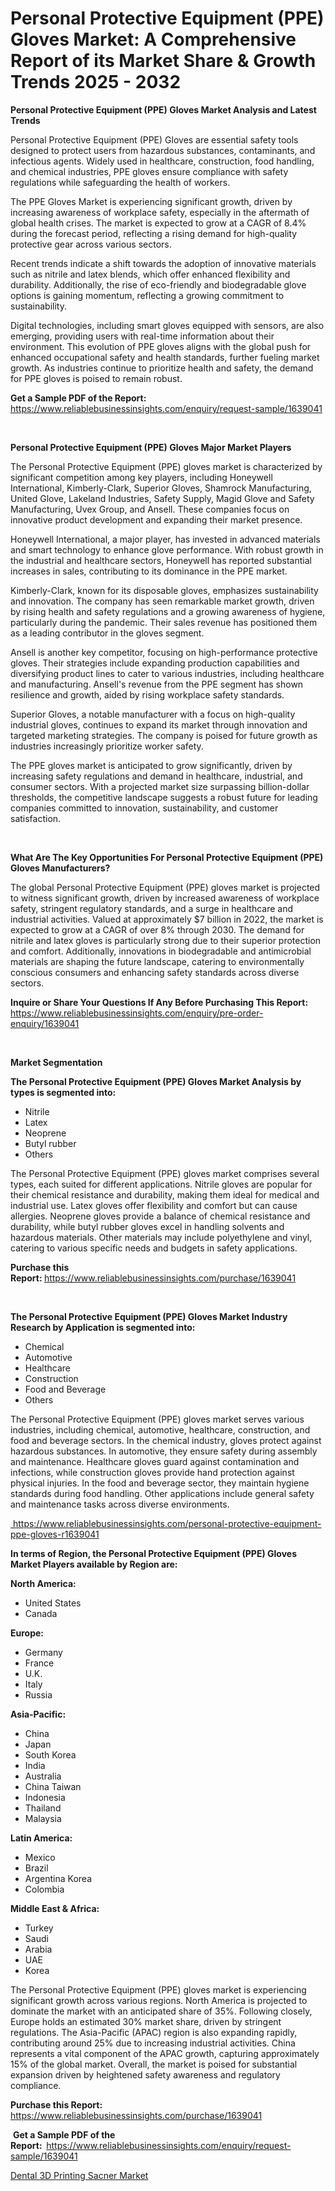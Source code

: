 <p><h1>Personal Protective Equipment (PPE) Gloves Market: A Comprehensive Report of its Market Share & Growth Trends 2025 - 2032</h1></p><p><strong>Personal Protective Equipment (PPE) Gloves Market Analysis and Latest Trends</strong></p>
<p><p>Personal Protective Equipment (PPE) Gloves are essential safety tools designed to protect users from hazardous substances, contaminants, and infectious agents. Widely used in healthcare, construction, food handling, and chemical industries, PPE gloves ensure compliance with safety regulations while safeguarding the health of workers. </p><p>The PPE Gloves Market is experiencing significant growth, driven by increasing awareness of workplace safety, especially in the aftermath of global health crises. The market is expected to grow at a CAGR of 8.4% during the forecast period, reflecting a rising demand for high-quality protective gear across various sectors. </p><p>Recent trends indicate a shift towards the adoption of innovative materials such as nitrile and latex blends, which offer enhanced flexibility and durability. Additionally, the rise of eco-friendly and biodegradable glove options is gaining momentum, reflecting a growing commitment to sustainability. </p><p>Digital technologies, including smart gloves equipped with sensors, are also emerging, providing users with real-time information about their environment. This evolution of PPE gloves aligns with the global push for enhanced occupational safety and health standards, further fueling market growth. As industries continue to prioritize health and safety, the demand for PPE gloves is poised to remain robust.</p></p>
<p><strong>Get a Sample PDF of the Report:&nbsp;</strong> <a href="https://www.reliablebusinessinsights.com/enquiry/request-sample/1639041?utm_campaign=3043&utm_medium=2&utm_source=Github&utm_content=ia&utm_term=23032025&utm_id=personal-protective-equipment-ppe-gloves">https://www.reliablebusinessinsights.com/enquiry/request-sample/1639041</a></p>
<p>&nbsp;</p>
<p><strong>Personal Protective Equipment (PPE) Gloves Major Market Players</strong></p>
<p><p>The Personal Protective Equipment (PPE) gloves market is characterized by significant competition among key players, including Honeywell International, Kimberly-Clark, Superior Gloves, Shamrock Manufacturing, United Glove, Lakeland Industries, Safety Supply, Magid Glove and Safety Manufacturing, Uvex Group, and Ansell. These companies focus on innovative product development and expanding their market presence.</p><p>Honeywell International, a major player, has invested in advanced materials and smart technology to enhance glove performance. With robust growth in the industrial and healthcare sectors, Honeywell has reported substantial increases in sales, contributing to its dominance in the PPE market.</p><p>Kimberly-Clark, known for its disposable gloves, emphasizes sustainability and innovation. The company has seen remarkable market growth, driven by rising health and safety regulations and a growing awareness of hygiene, particularly during the pandemic. Their sales revenue has positioned them as a leading contributor in the gloves segment.</p><p>Ansell is another key competitor, focusing on high-performance protective gloves. Their strategies include expanding production capabilities and diversifying product lines to cater to various industries, including healthcare and manufacturing. Ansell's revenue from the PPE segment has shown resilience and growth, aided by rising workplace safety standards.</p><p>Superior Gloves, a notable manufacturer with a focus on high-quality industrial gloves, continues to expand its market through innovation and targeted marketing strategies. The company is poised for future growth as industries increasingly prioritize worker safety.</p><p>The PPE gloves market is anticipated to grow significantly, driven by increasing safety regulations and demand in healthcare, industrial, and consumer sectors. With a projected market size surpassing billion-dollar thresholds, the competitive landscape suggests a robust future for leading companies committed to innovation, sustainability, and customer satisfaction.</p></p>
<p>&nbsp;</p>
<p><strong>What Are The Key Opportunities For Personal Protective Equipment (PPE) Gloves Manufacturers?</strong></p>
<p><p>The global Personal Protective Equipment (PPE) gloves market is projected to witness significant growth, driven by increased awareness of workplace safety, stringent regulatory standards, and a surge in healthcare and industrial activities. Valued at approximately $7 billion in 2022, the market is expected to grow at a CAGR of over 8% through 2030. The demand for nitrile and latex gloves is particularly strong due to their superior protection and comfort. Additionally, innovations in biodegradable and antimicrobial materials are shaping the future landscape, catering to environmentally conscious consumers and enhancing safety standards across diverse sectors.</p></p>
<p><strong>Inquire or Share Your Questions If Any Before Purchasing This Report:</strong> <a href="https://www.reliablebusinessinsights.com/enquiry/pre-order-enquiry/1639041?utm_campaign=3043&utm_medium=2&utm_source=Github&utm_content=ia&utm_term=23032025&utm_id=personal-protective-equipment-ppe-gloves">https://www.reliablebusinessinsights.com/enquiry/pre-order-enquiry/1639041</a></p>
<p>&nbsp;</p>
<p><strong>Market Segmentation</strong></p>
<p><strong>The Personal Protective Equipment (PPE) Gloves Market Analysis by types is segmented into:</strong></p>
<p><ul><li>Nitrile</li><li>Latex</li><li>Neoprene</li><li>Butyl rubber</li><li>Others</li></ul></p>
<p><p>The Personal Protective Equipment (PPE) gloves market comprises several types, each suited for different applications. Nitrile gloves are popular for their chemical resistance and durability, making them ideal for medical and industrial use. Latex gloves offer flexibility and comfort but can cause allergies. Neoprene gloves provide a balance of chemical resistance and durability, while butyl rubber gloves excel in handling solvents and hazardous materials. Other materials may include polyethylene and vinyl, catering to various specific needs and budgets in safety applications.</p></p>
<p><strong>Purchase this Report:&nbsp;</strong><a href="https://www.reliablebusinessinsights.com/purchase/1639041?utm_campaign=3043&utm_medium=2&utm_source=Github&utm_content=ia&utm_term=23032025&utm_id=personal-protective-equipment-ppe-gloves">https://www.reliablebusinessinsights.com/purchase/1639041</a></p>
<p>&nbsp;</p>
<p><strong>The Personal Protective Equipment (PPE) Gloves Market Industry Research by Application is segmented into:</strong></p>
<p><ul><li>Chemical</li><li>Automotive</li><li>Healthcare</li><li>Construction</li><li>Food and Beverage</li><li>Others</li></ul></p>
<p><p>The Personal Protective Equipment (PPE) gloves market serves various industries, including chemical, automotive, healthcare, construction, and food and beverage sectors. In the chemical industry, gloves protect against hazardous substances. In automotive, they ensure safety during assembly and maintenance. Healthcare gloves guard against contamination and infections, while construction gloves provide hand protection against physical injuries. In the food and beverage sector, they maintain hygiene standards during food handling. Other applications include general safety and maintenance tasks across diverse environments.</p></p>
<p><a href="https://www.reliablebusinessinsights.com/personal-protective-equipment-ppe-gloves-r1639041?utm_campaign=3043&utm_medium=2&utm_source=Github&utm_content=ia&utm_term=23032025&utm_id=personal-protective-equipment-ppe-gloves">&nbsp;https://www.reliablebusinessinsights.com/personal-protective-equipment-ppe-gloves-r1639041</a></p>
<p><strong>In terms of Region, the Personal Protective Equipment (PPE) Gloves Market Players available by Region are:</strong></p>
<p>
    <p> <strong> North America: </strong>
        <ul>
            <li>United States</li>
            <li>Canada</li>
        </ul>
        </p> 
    <p> <strong> Europe: </strong>
        <ul>
            <li>Germany</li>
            <li>France</li>
            <li>U.K.</li>
            <li>Italy</li>
            <li>Russia</li>
        </ul>
        </p> 
    <p> <strong> Asia-Pacific: </strong>
        <ul>
            <li>China</li>
            <li>Japan</li>
            <li>South Korea</li>
            <li>India</li>
            <li>Australia</li>
            <li>China Taiwan</li>
            <li>Indonesia</li>
            <li>Thailand</li>
            <li>Malaysia</li>
        </ul>
        </p> 
    <p> <strong> Latin America: </strong>
        <ul>
            <li>Mexico</li>
            <li>Brazil</li>
            <li>Argentina Korea</li>
            <li>Colombia</li>
        </ul>
        </p> 
    <p> <strong> Middle East & Africa: </strong>
        <ul>
            <li>Turkey</li>
            <li>Saudi</li>
            <li>Arabia</li>
            <li>UAE</li>
            <li>Korea</li>
        </ul>
    </p>
    </p>
<p><p>The Personal Protective Equipment (PPE) gloves market is experiencing significant growth across various regions. North America is projected to dominate the market with an anticipated share of 35%. Following closely, Europe holds an estimated 30% market share, driven by stringent regulations. The Asia-Pacific (APAC) region is also expanding rapidly, contributing around 25% due to increasing industrial activities. China represents a vital component of the APAC growth, capturing approximately 15% of the global market. Overall, the market is poised for substantial expansion driven by heightened safety awareness and regulatory compliance.</p></p>
<p><strong>Purchase this Report: </strong><a href="https://www.reliablebusinessinsights.com/purchase/1639041?utm_campaign=3043&utm_medium=2&utm_source=Github&utm_content=ia&utm_term=23032025&utm_id=personal-protective-equipment-ppe-gloves">https://www.reliablebusinessinsights.com/purchase/1639041</a></p>
<p>&nbsp;<strong>Get a Sample PDF of the Report:&nbsp;&nbsp;</strong><a href="https://www.reliablebusinessinsights.com/enquiry/request-sample/1639041?utm_campaign=3043&utm_medium=2&utm_source=Github&utm_content=ia&utm_term=23032025&utm_id=personal-protective-equipment-ppe-gloves">https://www.reliablebusinessinsights.com/enquiry/request-sample/1639041</a></p>
<p><strong></strong></p>
<p><p><a href="https://github.com/awalinfucci/Market-Research-Report-List-1/blob/main/dental-3d-printing-sacner-market.md?utm_campaign=3043&utm_medium=2&utm_source=Github&utm_content=ia&utm_term=23032025&utm_id=personal-protective-equipment-ppe-gloves">Dental 3D Printing Sacner Market</a></p></p>
